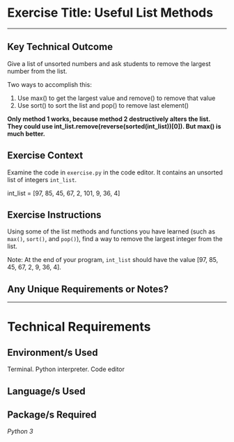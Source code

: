# Exercise Title: Useful List Methods
---
## Key Technical Outcome
Give a list of unsorted numbers and ask students to remove the largest number from the list.

Two ways to accomplish this:
1. Use max() to get the largest value and remove() to remove that value 
2. Use sort() to sort the list and pop() to remove last element()

**Only method 1 works, because method 2 destructively alters the list. They could use int_list.remove(reverse(sorted(int_list))[0]). But max() is much better.**

## Exercise Context
Examine the code in <code>exercise.py</code> in the code editor. It contains an unsorted list of integers <code>int_list</code>.

int_list = [97, 85, 45, 67, 2, 101, 9, 36, 4]

## Exercise Instructions
Using some of the list methods and functions you have learned (such as `max()`, `sort()`, and `pop()`), find a way to remove the largest integer from the list.

Note: At the end of your program, <code>int_list</code> should have the value  [97, 85, 45, 67, 2, 9, 36, 4].
 
 
## Any Unique Requirements or Notes?

---
# Technical Requirements
<em><strong></strong></em>

## Environment/s Used
Terminal. Python interpreter. Code editor

## Language/s Used
<em></em>

## Package/s Required
<em>Python 3</em>
